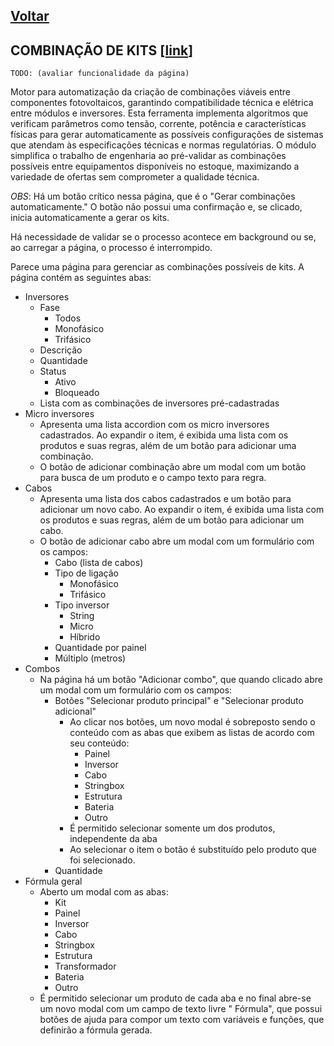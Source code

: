 [Voltar](./00_INDEX.md)
---

## COMBINAÇÃO DE KITS [[link](https://sandbox.solaryum.com.br/fotus-yfe/configuracoes/combinacao-de-kits)]

`TODO: (avaliar funcionalidade da página)`

Motor para automatização da criação de combinações viáveis entre componentes fotovoltaicos, garantindo compatibilidade
técnica e elétrica entre módulos e inversores. Esta ferramenta implementa algoritmos que verificam parâmetros como
tensão, corrente, potência e características físicas para gerar automaticamente as possíveis configurações de sistemas
que atendam às especificações técnicas e normas regulatórias. O módulo simplifica o trabalho de engenharia ao
pré-validar as combinações possíveis entre equipamentos disponíveis no estoque, maximizando a variedade de ofertas sem
comprometer a qualidade técnica.

*OBS*: Há um botão crítico nessa página, que é o "Gerar combinações automaticamente." O botão não possui uma confirmação
e, se clicado, inicia automaticamente a gerar os kits.

Há necessidade de validar se o processo acontece em background ou se, ao carregar a página, o processo é interrompido.

Parece uma página para gerenciar as combinações possíveis de kits. A página contém as seguintes abas:

- Inversores
    - Fase
        - Todos
        - Monofásico
        - Trifásico
    - Descrição
    - Quantidade
    - Status
        - Ativo
        - Bloqueado
    - Lista com as combinações de inversores pré-cadastradas
- Micro inversores
    - Apresenta uma lista accordion com os micro inversores cadastrados. Ao expandir o item, é exibida uma lista com os
      produtos e suas regras, além de um botão para adicionar uma combinação.
    - O botão de adicionar combinação abre um modal com um botão para busca de um produto e o campo texto para regra.
- Cabos
    - Apresenta uma lista dos cabos cadastrados e um botão para adicionar um novo cabo. Ao expandir o item, é exibida
      uma lista com os produtos e suas regras, além de um botão para adicionar um cabo.
    - O botão de adicionar cabo abre um modal com um formulário com os campos:
        - Cabo (lista de cabos)
        - Tipo de ligação
            - Monofásico
            - Trifásico
        - Tipo inversor
            - String
            - Micro
            - Híbrido
        - Quantidade por painel
        - Múltiplo (metros)
- Combos
    - Na página há um botão "Adicionar combo", que quando clicado abre um modal com um formulário com os campos:
        - Botões "Selecionar produto principal" e "Selecionar produto adicional"
            - Ao clicar nos botões, um novo modal é sobreposto sendo o conteúdo com as abas que exibem as listas de
              acordo com seu conteúdo:
                - Painel
                - Inversor
                - Cabo
                - Stringbox
                - Estrutura
                - Bateria
                - Outro
            - É permitido selecionar somente um dos produtos, independente da aba
            - Ao selecionar o item o botão é substituído pelo produto que foi selecionado.
        - Quantidade
- Fórmula geral
    - Aberto um modal com as abas:
        - Kit
        - Painel
        - Inversor
        - Cabo
        - Stringbox
        - Estrutura
        - Transformador
        - Bateria
        - Outro
    - É permitido selecionar um produto de cada aba e no final abre-se um novo modal com um campo de texto livre "
      Fórmula", que possui botões de ajuda para compor um texto com variáveis e funções, que definirão a fórmula gerada.
